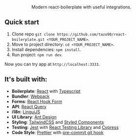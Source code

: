 <p align="center">Modern react-boilerplate with useful integrations.</p>


## Quick start

1. Clone repo `git clone https://github.com/tazo90/react-boilerplate.git <YOUR_PROJECT_NAME>`.
2. Move to project directory: `cd <YOUR_PROJECT_NAME>`.
3. Install dependencies: `npm install`.
4. Run project: `npm run dev`.

Now you can try app at `http://localhost:3333`.

## It's built with:

- **Boilerplate**: [React](https://github.com/facebook/react) with [Typescript](https://github.com/microsoft/TypeScript)
- **Bundler**: [Webpack](https://github.com/webpack/webpack)
- **Forms**: [React Hook Form](https://github.com/react-hook-form/react-hook-form)
- **API**: [React Query](https://github.com/tannerlinsley/react-query)
- **i18n**: [LinguiJS](https://github.com/lingui/js-lingui)
- **UI Library**: [Ant Design](https://github.com/ant-design/ant-design)
- **Styling**: [TailwindCSS](https://github.com/tailwindlabs/tailwindcss) and [Styled Components](https://github.com/styled-components/styled-components)
- **Testing**: [Jest](https://github.com/facebook/jest) with [React Testing Library](https://github.com/testing-library/react-testing-library) and [Cypress](https://github.com/cypress-io/cypress)
- **Code Style**: [Prettier](https://github.com/prettier/prettier) with [pre-commit git hook](https://github.com/typicode/husky)
